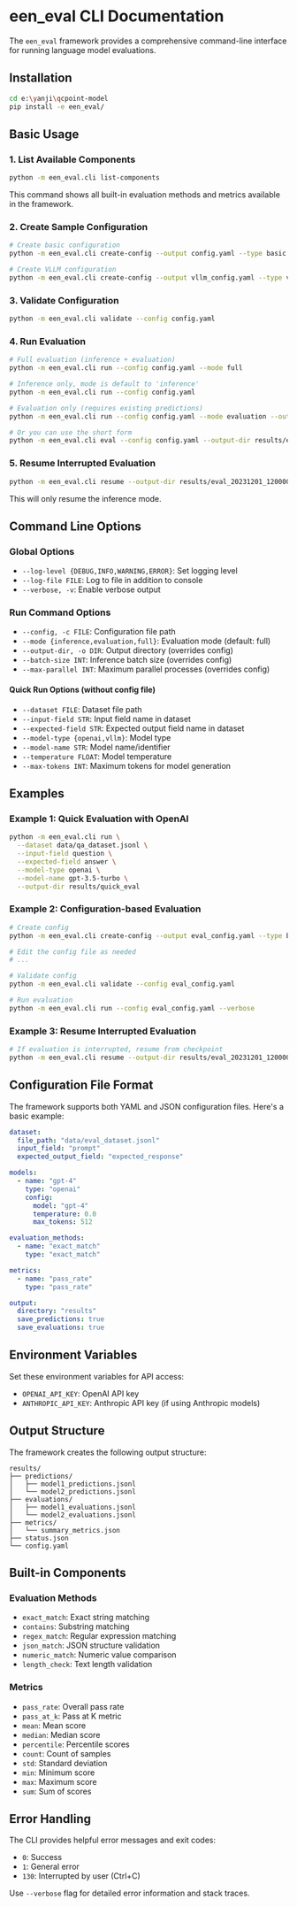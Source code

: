 # een_eval CLI Documentation

The `een_eval` framework provides a comprehensive command-line interface for running language model evaluations.

## Installation

```bash
cd e:\yanji\qcpoint-model
pip install -e een_eval/
```

## Basic Usage

### 1. List Available Components

```bash
python -m een_eval.cli list-components
```

This command shows all built-in evaluation methods and metrics available in the framework.

### 2. Create Sample Configuration

```bash
# Create basic configuration
python -m een_eval.cli create-config --output config.yaml --type basic

# Create VLLM configuration
python -m een_eval.cli create-config --output vllm_config.yaml --type vllm
```

### 3. Validate Configuration

```bash
python -m een_eval.cli validate --config config.yaml
```

### 4. Run Evaluation

```bash
# Full evaluation (inference + evaluation)
python -m een_eval.cli run --config config.yaml --mode full

# Inference only, mode is default to 'inference'
python -m een_eval.cli run --config config.yaml

# Evaluation only (requires existing predictions)
python -m een_eval.cli run --config config.yaml --mode evaluation --output-dir results/eval_20231201_120000

# Or you can use the short form
python -m een_eval.cli eval --config config.yaml --output-dir results/eval_20231201_120000
```

### 5. Resume Interrupted Evaluation

```bash
python -m een_eval.cli resume --output-dir results/eval_20231201_120000 --config config.yaml
```

This will only resume the inference mode.

## Command Line Options

### Global Options

- `--log-level {DEBUG,INFO,WARNING,ERROR}`: Set logging level
- `--log-file FILE`: Log to file in addition to console
- `--verbose, -v`: Enable verbose output

### Run Command Options

- `--config, -c FILE`: Configuration file path
- `--mode {inference,evaluation,full}`: Evaluation mode (default: full)
- `--output-dir, -o DIR`: Output directory (overrides config)
- `--batch-size INT`: Inference batch size (overrides config)
- `--max-parallel INT`: Maximum parallel processes (overrides config)

#### Quick Run Options (without config file)

- `--dataset FILE`: Dataset file path
- `--input-field STR`: Input field name in dataset
- `--expected-field STR`: Expected output field name in dataset
- `--model-type {openai,vllm}`: Model type
- `--model-name STR`: Model name/identifier
- `--temperature FLOAT`: Model temperature
- `--max-tokens INT`: Maximum tokens for model generation

## Examples

### Example 1: Quick Evaluation with OpenAI

```bash
python -m een_eval.cli run \
  --dataset data/qa_dataset.jsonl \
  --input-field question \
  --expected-field answer \
  --model-type openai \
  --model-name gpt-3.5-turbo \
  --output-dir results/quick_eval
```

### Example 2: Configuration-based Evaluation

```bash
# Create config
python -m een_eval.cli create-config --output eval_config.yaml --type basic

# Edit the config file as needed
# ...

# Validate config
python -m een_eval.cli validate --config eval_config.yaml

# Run evaluation
python -m een_eval.cli run --config eval_config.yaml --verbose
```

### Example 3: Resume Interrupted Evaluation

```bash
# If evaluation is interrupted, resume from checkpoint
python -m een_eval.cli resume --output-dir results/eval_20231201_120000 --verbose
```

## Configuration File Format

The framework supports both YAML and JSON configuration files. Here's a basic example:

```yaml
dataset:
  file_path: "data/eval_dataset.jsonl"
  input_field: "prompt"
  expected_output_field: "expected_response"

models:
  - name: "gpt-4"
    type: "openai"
    config:
      model: "gpt-4"
      temperature: 0.0
      max_tokens: 512

evaluation_methods:
  - name: "exact_match"
    type: "exact_match"

metrics:
  - name: "pass_rate"
    type: "pass_rate"

output:
  directory: "results"
  save_predictions: true
  save_evaluations: true
```

## Environment Variables

Set these environment variables for API access:

- `OPENAI_API_KEY`: OpenAI API key
- `ANTHROPIC_API_KEY`: Anthropic API key (if using Anthropic models)

## Output Structure

The framework creates the following output structure:

```
results/
├── predictions/
│   ├── model1_predictions.jsonl
│   └── model2_predictions.jsonl
├── evaluations/
│   ├── model1_evaluations.jsonl
│   └── model2_evaluations.jsonl
├── metrics/
│   └── summary_metrics.json
├── status.json
└── config.yaml
```

## Built-in Components

### Evaluation Methods

- `exact_match`: Exact string matching
- `contains`: Substring matching
- `regex_match`: Regular expression matching
- `json_match`: JSON structure validation
- `numeric_match`: Numeric value comparison
- `length_check`: Text length validation

### Metrics

- `pass_rate`: Overall pass rate
- `pass_at_k`: Pass at K metric
- `mean`: Mean score
- `median`: Median score
- `percentile`: Percentile scores
- `count`: Count of samples
- `std`: Standard deviation
- `min`: Minimum score
- `max`: Maximum score
- `sum`: Sum of scores

## Error Handling

The CLI provides helpful error messages and exit codes:

- `0`: Success
- `1`: General error
- `130`: Interrupted by user (Ctrl+C)

Use `--verbose` flag for detailed error information and stack traces.
